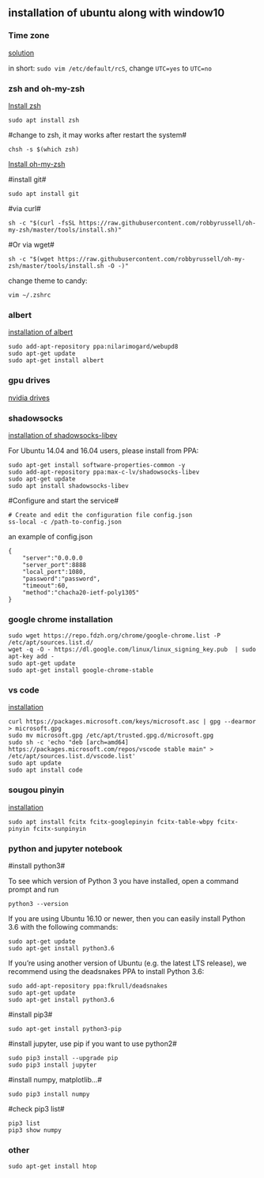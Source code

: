 ## installation of ubuntu along with window10

### Time zone

[solution](http://blog.csdn.net/gatieme/article/details/51883981)

in short: `sudo vim /etc/default/rcS`, change `UTC=yes` to `UTC=no`

### zsh and oh-my-zsh

[Install zsh](https://github.com/robbyrussell/oh-my-zsh/wiki/Installing-ZSH)

```
sudo apt install zsh
```

#change to zsh, it may works after restart the system#

```
chsh -s $(which zsh)
```

[Install oh-my-zsh](https://github.com/robbyrussell/oh-my-zsh)

#install git#

```
sudo apt install git
```

#via curl#
```
sh -c "$(curl -fsSL https://raw.githubusercontent.com/robbyrussell/oh-my-zsh/master/tools/install.sh)"
```

#Or via wget#
```
sh -c "$(wget https://raw.githubusercontent.com/robbyrussell/oh-my-zsh/master/tools/install.sh -O -)"
```

change theme to candy:

```
vim ~/.zshrc
```

### albert

[installation of albert](https://albertlauncher.github.io/docs/installing/)

```
sudo add-apt-repository ppa:nilarimogard/webupd8
sudo apt-get update
sudo apt-get install albert
```

### gpu drives

[nvidia drives](http://www.jianshu.com/p/c0f3a503df69)

### shadowsocks

[installation of shadowsocks-libev](https://github.com/shadowsocks/shadowsocks-libev)

For Ubuntu 14.04 and 16.04 users, please install from PPA:

```
sudo apt-get install software-properties-common -y
sudo add-apt-repository ppa:max-c-lv/shadowsocks-libev
sudo apt-get update
sudo apt install shadowsocks-libev
```

#Configure and start the service#

```
# Create and edit the configuration file config.json
ss-local -c /path-to-config.json
```

an example of config.json
```
{
    "server":"0.0.0.0
    "server_port":8888
    "local_port":1080,
    "password":"password",
    "timeout":60,
    "method":"chacha20-ietf-poly1305"
}
```

### google chrome installation

```
sudo wget https://repo.fdzh.org/chrome/google-chrome.list -P /etc/apt/sources.list.d/
wget -q -O - https://dl.google.com/linux/linux_signing_key.pub  | sudo apt-key add -
sudo apt-get update
sudo apt-get install google-chrome-stable
```

### vs code

[installation](http://tipsonubuntu.com/2017/03/03/install-ms-visual-studio-code-ubuntu-16-0416-10/)

```
curl https://packages.microsoft.com/keys/microsoft.asc | gpg --dearmor > microsoft.gpg
sudo mv microsoft.gpg /etc/apt/trusted.gpg.d/microsoft.gpg
sudo sh -c 'echo "deb [arch=amd64] https://packages.microsoft.com/repos/vscode stable main" > /etc/apt/sources.list.d/vscode.list'
sudo apt update
sudo apt install code
```

### sougou pinyin

[installation](http://ubuntuhandbook.org/index.php/2016/07/2-best-chinese-pinyin-im-ubuntu-16-04/)

```
sudo apt install fcitx fcitx-googlepinyin fcitx-table-wbpy fcitx-pinyin fcitx-sunpinyin
```


### python and jupyter notebook

#install python3#

To see which version of Python 3 you have installed, open a command prompt and run

```
python3 --version
```

If you are using Ubuntu 16.10 or newer, then you can easily install Python 3.6 with the following commands:

```
sudo apt-get update
sudo apt-get install python3.6
```

If you’re using another version of Ubuntu (e.g. the latest LTS release), we recommend using the deadsnakes PPA to install Python 3.6:

```
sudo add-apt-repository ppa:fkrull/deadsnakes
sudo apt-get update
sudo apt-get install python3.6
```

#install pip3#

```
sudo apt-get install python3-pip
```

#install jupyter, use pip if you want to use python2#

```
sudo pip3 install --upgrade pip
sudo pip3 install jupyter
```

#install numpy, matplotlib...#

```
sudo pip3 install numpy
```

#check pip3 list#

```
pip3 list
pip3 show numpy
```

### other 

```
sudo apt-get install htop
```
